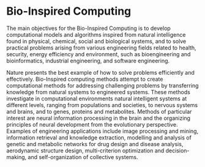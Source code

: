 # Bio-Inspired Computing

The main objectives for the Bio-Inspired Computing is to develop computational models and algorithms inspired from natural intelligence found in physical, chemical, social and biological systems, and to solve practical problems arising from various engineering fields related to health, security, energy efficiency and environment, such as bioengineering and bioinformatics, industrial engineering, and software engineering.

Nature presents the best example of how to solve problems efficiently and effectively. Bio-Inspired computing methods attempt to create computational methods for addressing challenging problems by transferring knowledge from natural systems to engineered systems. These methods investigate in computational environments natural intelligent systems at different levels, ranging from populations and societies, to nervous systems and brains, and to genes, proteins and metabolites. Methods of particular interest are neural information processing in the brain and the organizing principles of neural development from the evolutionary perspective. Examples of engineering applications include image processing and mining, information retrieval and knowledge extraction, modelling and analysis of genetic and metabolic networks for drug design and disease analysis, aerodynamic structure design, multi-criterion optimization and decision-making, and self-organization of collective systems.
